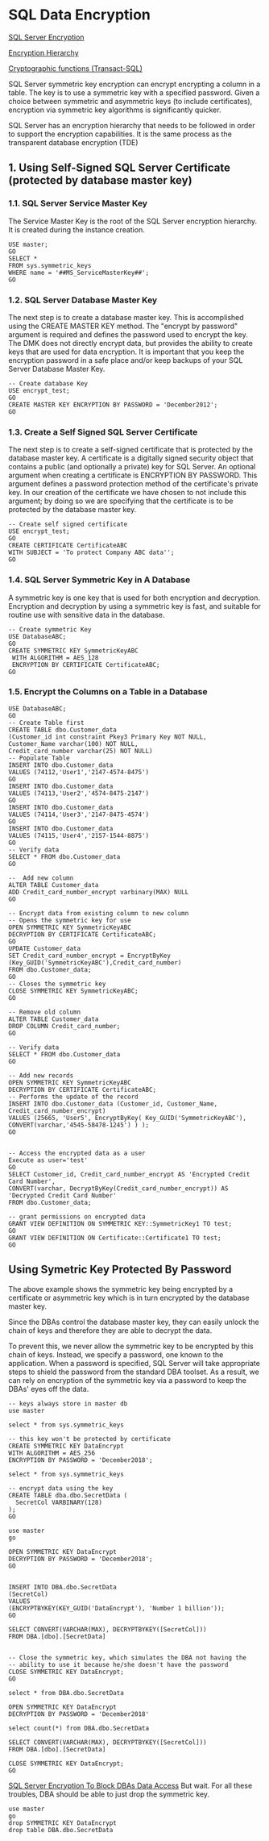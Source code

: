 # SQL Data Encryption
[SQL Server Encryption](<https://docs.microsoft.com/en-us/sql/relational-databases/security/encryption/sql-server-encryption?view=sql-server-2017>)

[Encryption Hierarchy](<https://docs.microsoft.com/en-us/sql/relational-databases/security/encryption/encryption-hierarchy?view=sql-server-2017>)

[Cryptographic functions (Transact-SQL)](<https://docs.microsoft.com/en-us/sql/t-sql/functions/cryptographic-functions-transact-sql?view=sql-server-2017>)

SQL Server symmetric key encryption can encrypt encrypting a column in a table. The key is to use a symmetric key with a specified password. Given a choice between symmetric and asymmetric keys (to include certificates), encryption via symmetric key algorithms is significantly quicker. 

SQL Server has an encryption hierarchy that needs to be followed in order to support the encryption capabilities. It is the same process as the transparent database encryption (TDE)

## 1. Using Self-Signed SQL Server Certificate (protected by database master key)
### 1.1. SQL Server Service Master Key
The Service Master Key is the root of the SQL Server encryption hierarchy. It is created during the instance creation.
```
USE master;
GO
SELECT *
FROM sys.symmetric_keys
WHERE name = '##MS_ServiceMasterKey##';
GO
```
### 1.2. SQL Server Database Master Key
The next step is to create a database master key. This is accomplished using the CREATE MASTER KEY method. The "encrypt by password" argument is required and defines the password used to encrypt the key. The DMK does not directly encrypt data, but provides the ability to create keys that are used for data encryption. It is important that you keep the encryption password in a safe place and/or keep backups of your SQL Server Database Master Key.
```
-- Create database Key
USE encrypt_test;
GO
CREATE MASTER KEY ENCRYPTION BY PASSWORD = 'December2012';
GO
```

### 1.3. Create a Self Signed SQL Server Certificate
The next step is to create a self-signed certificate that is protected by the database master key. A certificate is a digitally signed security object that contains a public (and optionally a private) key for SQL Server. An optional argument when creating a certificate is ENCRYPTION BY PASSWORD. This argument defines a password protection method of the certificate's private key. In our creation of the certificate we have chosen to not include this argument; by doing so we are specifying that the certificate is to be protected by the database master key.
```
-- Create self signed certificate
USE encrypt_test;
GO
CREATE CERTIFICATE CertificateABC
WITH SUBJECT = 'To protect Company ABC data'';
GO
```

### 1.4. SQL Server Symmetric Key in A Database
A symmetric key is one key that is used for both encryption and decryption. Encryption and decryption by using a symmetric key is fast, and suitable for routine use with sensitive data in the database.

```
-- Create symmetric Key
USE DatabaseABC;
GO
CREATE SYMMETRIC KEY SymmetricKeyABC 
 WITH ALGORITHM = AES_128 
 ENCRYPTION BY CERTIFICATE CertificateABC;
GO
```
### 1.5. Encrypt the Columns on a Table in a Database

```
USE DatabaseABC;
GO
-- Create Table first
CREATE TABLE dbo.Customer_data
(Customer_id int constraint Pkey3 Primary Key NOT NULL,
Customer_Name varchar(100) NOT NULL,
Credit_card_number varchar(25) NOT NULL)
-- Populate Table
INSERT INTO dbo.Customer_data 
VALUES (74112,'User1','2147-4574-8475')
GO
INSERT INTO dbo.Customer_data 
VALUES (74113,'User2','4574-8475-2147')
GO
INSERT INTO dbo.Customer_data 
VALUES (74114,'User3','2147-8475-4574')
GO
INSERT INTO dbo.Customer_data 
VALUES (74115,'User4','2157-1544-8875')
GO
-- Verify data
SELECT * FROM dbo.Customer_data
GO

--  Add new column
ALTER TABLE Customer_data 
ADD Credit_card_number_encrypt varbinary(MAX) NULL
GO

-- Encrypt data from existing column to new column
-- Opens the symmetric key for use
OPEN SYMMETRIC KEY SymmetricKeyABC
DECRYPTION BY CERTIFICATE CertificateABC;
GO
UPDATE Customer_data
SET Credit_card_number_encrypt = EncryptByKey (Key_GUID('SymmetricKeyABC'),Credit_card_number)
FROM dbo.Customer_data;
GO
-- Closes the symmetric key
CLOSE SYMMETRIC KEY SymmetricKeyABC;
GO

-- Remove old column
ALTER TABLE Customer_data
DROP COLUMN Credit_card_number;
GO

-- Verify data
SELECT * FROM dbo.Customer_data
GO

-- Add new records
OPEN SYMMETRIC KEY SymmetricKeyABC
DECRYPTION BY CERTIFICATE CertificateABC;
-- Performs the update of the record
INSERT INTO dbo.Customer_data (Customer_id, Customer_Name, Credit_card_number_encrypt)
VALUES (25665, 'User5', EncryptByKey( Key_GUID('SymmetricKeyABC'), CONVERT(varchar,'4545-58478-1245') ) );    
GO


-- Access the encrypted data as a user
Execute as user='test'
GO
SELECT Customer_id, Credit_card_number_encrypt AS 'Encrypted Credit Card Number',
CONVERT(varchar, DecryptByKey(Credit_card_number_encrypt)) AS 'Decrypted Credit Card Number'
FROM dbo.Customer_data;

-- grant permissions on encrypted data
GRANT VIEW DEFINITION ON SYMMETRIC KEY::SymmetricKey1 TO test; 
GO
GRANT VIEW DEFINITION ON Certificate::Certificate1 TO test;
GO
```

## Using Symetric Key Protected By Password
The above example shows the symmetric key being encrypted by a certificate or asymmetric key which is in turn encrypted by the database master key. 

Since the DBAs control the database master key, they can easily unlock the chain of keys and therefore they are able to decrypt the data.

To prevent this, we never allow the symmetric key to be encrypted by this chain of keys. Instead, we specify a password, one known to the application. When a password is specified, SQL Server will take appropriate steps to shield the password from the standard DBA toolset. As a result, we can rely on encryption of the symmetric key via a password to keep the DBAs' eyes off the data.

```
-- keys always store in master db
use master

select * from sys.symmetric_keys

-- this key won't be protected by certificate
CREATE SYMMETRIC KEY DataEncrypt
WITH ALGORITHM = AES_256
ENCRYPTION BY PASSWORD = 'December2018';

select * from sys.symmetric_keys

-- encrypt data using the key
CREATE TABLE dba.dbo.SecretData (
  SecretCol VARBINARY(128)
);
GO 

use master
go

OPEN SYMMETRIC KEY DataEncrypt
DECRYPTION BY PASSWORD = 'December2018';
GO 


INSERT INTO DBA.dbo.SecretData
(SecretCol)
VALUES
(ENCRYPTBYKEY(KEY_GUID('DataEncrypt'), 'Number 1 billion'));
GO 

SELECT CONVERT(VARCHAR(MAX), DECRYPTBYKEY([SecretCol]))
FROM DBA.[dbo].[SecretData]


-- Close the symmetric key, which simulates the DBA not having the
-- ability to use it because he/she doesn't have the password
CLOSE SYMMETRIC KEY DataEncrypt;
GO 

select * from DBA.dbo.SecretData

OPEN SYMMETRIC KEY DataEncrypt
DECRYPTION BY PASSWORD = 'December2018'

select count(*) from DBA.dbo.SecretData

SELECT CONVERT(VARCHAR(MAX), DECRYPTBYKEY([SecretCol]))
FROM DBA.[dbo].[SecretData]

CLOSE SYMMETRIC KEY DataEncrypt;
GO 
```
[SQL Server Encryption To Block DBAs Data Access](<https://www.mssqltips.com/sqlservertip/2840/sql-server-encryption-to-block-dbas-data-access/>)
But wait. For all these troubles, DBA should be able to just drop the symmetric key.
```
use master
go
drop SYMMETRIC KEY DataEncrypt
drop table DBA.dbo.SecretData
```

